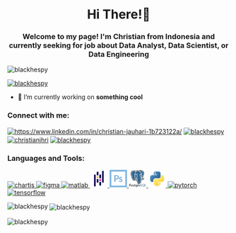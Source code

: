 <h1 align="center">Hi There!👋 </h1>
<h3 align="center">Welcome to my page! I'm Christian from Indonesia and currently seeking for job about Data Analyst, Data Scientist, or Data Engineering</h3>

<p align="left"> <img src="https://komarev.com/ghpvc/?username=blackhespy&label=Profile%20views&color=e5a3a3&style=flat" alt="blackhespy" /> </p>

<p align="left"> <a href="https://github.com/ryo-ma/github-profile-trophy"><img src="https://github-profile-trophy.vercel.app/?username=blackhespy" alt="blackhespy" /></a> </p>

- 🔭 I’m currently working on **something cool**

<h3 align="left">Connect with me:</h3>
<p align="left">
<a href="https://linkedin.com/in/https://www.linkedin.com/in/christian-jauhari-1b723122a/" target="blank"><img align="center" src="https://raw.githubusercontent.com/rahuldkjain/github-profile-readme-generator/master/src/images/icons/Social/linked-in-alt.svg" alt="https://www.linkedin.com/in/christian-jauhari-1b723122a/" height="30" width="40" /></a>
<a href="https://kaggle.com/blackhespy" target="blank"><img align="center" src="https://raw.githubusercontent.com/rahuldkjain/github-profile-readme-generator/master/src/images/icons/Social/kaggle.svg" alt="blackhespy" height="30" width="40" /></a>
<a href="https://instagram.com/christianjhri" target="blank"><img align="center" src="https://raw.githubusercontent.com/rahuldkjain/github-profile-readme-generator/master/src/images/icons/Social/instagram.svg" alt="christianjhri" height="30" width="40" /></a>
<a href="https://www.hackerrank.com/blackhespy" target="blank"><img align="center" src="https://raw.githubusercontent.com/rahuldkjain/github-profile-readme-generator/master/src/images/icons/Social/hackerrank.svg" alt="blackhespy" height="30" width="40" /></a>
</p>

<h3 align="left">Languages and Tools:</h3>
<p align="left"> <a href="https://www.chartjs.org" target="_blank" rel="noreferrer"> <img src="https://www.chartjs.org/media/logo-title.svg" alt="chartjs" width="40" height="40"/> </a> <a href="https://www.figma.com/" target="_blank" rel="noreferrer"> <img src="https://www.vectorlogo.zone/logos/figma/figma-icon.svg" alt="figma" width="40" height="40"/> </a> <a href="https://www.mathworks.com/" target="_blank" rel="noreferrer"> <img src="https://upload.wikimedia.org/wikipedia/commons/2/21/Matlab_Logo.png" alt="matlab" width="40" height="40"/> </a> <a href="https://pandas.pydata.org/" target="_blank" rel="noreferrer"> <img src="https://raw.githubusercontent.com/devicons/devicon/2ae2a900d2f041da66e950e4d48052658d850630/icons/pandas/pandas-original.svg" alt="pandas" width="40" height="40"/> </a> <a href="https://www.photoshop.com/en" target="_blank" rel="noreferrer"> <img src="https://raw.githubusercontent.com/devicons/devicon/master/icons/photoshop/photoshop-line.svg" alt="photoshop" width="40" height="40"/> </a> <a href="https://www.postgresql.org" target="_blank" rel="noreferrer"> <img src="https://raw.githubusercontent.com/devicons/devicon/master/icons/postgresql/postgresql-original-wordmark.svg" alt="postgresql" width="40" height="40"/> </a> <a href="https://www.python.org" target="_blank" rel="noreferrer"> <img src="https://raw.githubusercontent.com/devicons/devicon/master/icons/python/python-original.svg" alt="python" width="40" height="40"/> </a> <a href="https://pytorch.org/" target="_blank" rel="noreferrer"> <img src="https://www.vectorlogo.zone/logos/pytorch/pytorch-icon.svg" alt="pytorch" width="40" height="40"/> </a> <a href="https://www.tensorflow.org" target="_blank" rel="noreferrer"> <img src="https://www.vectorlogo.zone/logos/tensorflow/tensorflow-icon.svg" alt="tensorflow" width="40" height="40"/> </a> </p>

<p><img align="left" src="https://github-readme-stats.vercel.app/api/top-langs?username=blackhespy&show_icons=true&locale=en&layout=compact" alt="blackhespy" /></p>

<p>&nbsp;<img align="center" src="https://github-readme-stats.vercel.app/api?username=blackhespy&show_icons=true&locale=en" alt="blackhespy" /></p>

<p><img align="center" src="https://github-readme-streak-stats.herokuapp.com/?user=blackhespy&" alt="blackhespy" /></p>
